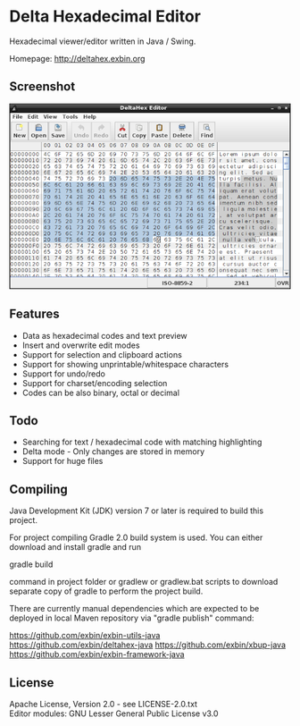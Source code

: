 Delta Hexadecimal Editor
========================

Hexadecimal viewer/editor written in Java / Swing.

Homepage: http://deltahex.exbin.org  

Screenshot
----------

![DeltaHex-Editor Screenshot](images/editor_screenshot.png?raw=true)

Features
--------

- Data as hexadecimal codes and text preview
- Insert and overwrite edit modes
- Support for selection and clipboard actions
- Support for showing unprintable/whitespace characters
- Support for undo/redo
- Support for charset/encoding selection
- Codes can be also binary, octal or decimal

Todo
----

- Searching for text / hexadecimal code with matching highlighting
- Delta mode - Only changes are stored in memory
- Support for huge files

Compiling
---------

Java Development Kit (JDK) version 7 or later is required to build this project.

For project compiling Gradle 2.0 build system is used. You can either download and install gradle and run

  gradle build

command in project folder or gradlew or gradlew.bat scripts to download separate copy of gradle to perform the project build.

There are currently manual dependencies which are expected to be deployed in local Maven repository via "gradle publish" command:

https://github.com/exbin/exbin-utils-java
https://github.com/exbin/deltahex-java
https://github.com/exbin/xbup-java
https://github.com/exbin/exbin-framework-java

License
-------

Apache License, Version 2.0 - see LICENSE-2.0.txt  
Editor modules: GNU Lesser General Public License v3.0  

